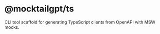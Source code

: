 # @mocktailgpt/ts

CLI tool scaffold for generating TypeScript clients from OpenAPI with MSW mocks.
